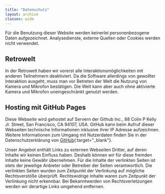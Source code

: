 ```yaml
---
title: "Datenschutz"
layout: archive
classes: wide
---
```


Für die Benutzung dieser Website werden keinerlei personenbezogene Daten aufgezeichnet. Analysedienste, externe Quellen oder Cookies werden nicht verwendet.

## Retrowelt

In der Retrowelt haben wir vorerst alle Interaktionsmöglichkeiten mit anderen Teilnehmern deaktiviert. Da die Software allerdings von gewollter Interaktion ausgeht, muss man vor Betreten der Welt die Nutzung von Kamera und Mikrofon bestätigen. Die Welt kann aber auch ohne aktivierte Kamera und Mikrofon uneingeschränkt genutzt werden.

## Hosting mit GitHub Pages

Diese Webseite wird gehostet auf Servern der Github Inc., 88 Colin P Kelly Jr. Street, San Francisco, CA 94107, USA. GitHub kann beim Aufruf dieser Webseiten technische Informationen inklusive ihrer IP Adresse aufzeichnen. Weitere Informationen zum Umgang mit Nutzerdaten finden Sie in der Datenschutzerklärung von [GitHub](https://docs.github.com/de/github/site-policy/github-privacy-statement#github-pages){:target="_blank"}.

Unser Angebot enthält Links zu externen Webseiten Dritter, auf deren Inhalte wir keinen Einfluss haben. Deshalb können wir für diese fremden Inhalte keine Gewähr übernehmen. Für die Inhalte der verlinkten Seiten ist stets der jeweilige Anbieter oder Betreiber der Seiten verantwortlich. Die verlinkten Seiten wurden zum Zeitpunkt der Verlinkung auf mögliche Rechtsverstöße überprüft. Rechtswidrige Inhalte waren zum Zeitpunkt der Verlinkung nicht erkennbar. Bei Bekanntwerden von Rechtsverletzungen werden wir derartige Links umgehend entfernen.
